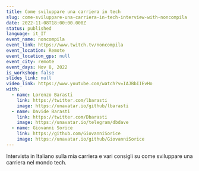 ```yaml
---
title: Come sviluppare una carriera in tech
slug: come-sviluppare-una-carriera-in-tech-interview-with-noncompila
date: 2022-11-08T18:00:00.000Z
status: published
language: it_IT
event_name: noncompila
event_link: https://www.twitch.tv/noncompila
event_location: Remote
event_location_gps: null
event_city: remote
event_days: Nov 8, 2022
is_workshop: false
slides_link: null
video_link: https://www.youtube.com/watch?v=IAJBbIIEvHo
with:
  - name: Lorenzo Barasti
    link: https://twitter.com/lbarasti
    image: https://unavatar.io/github/lbarasti
  - name: Davide Barasti
    link: https://twitter.com/Dbarasti
    image: https://unavatar.io/telegram/dbdave
  - name: Giovanni Sorice
    link: https://github.com/GiovanniSorice
    image: https://unavatar.io/github/GiovanniSorice
---
```


Intervista in Italiano sulla mia carriera e vari consigli su come sviluppare una carriera nel mondo tech.
